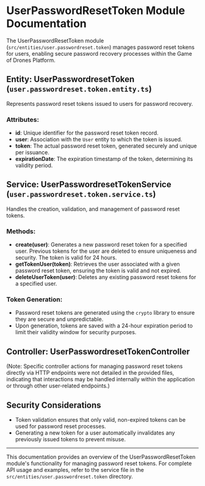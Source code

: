# UserPasswordResetToken Module Documentation

The UserPasswordResetToken module (`src/entities/user.passwordreset.token`) manages password reset tokens for users, enabling secure password recovery processes within the Game of Drones Platform.

## Entity: UserPasswordresetToken (`user.passwordreset.token.entity.ts`)

Represents password reset tokens issued to users for password recovery.

### Attributes:

-   **id**: Unique identifier for the password reset token record.
-   **user**: Association with the `User` entity to which the token is issued.
-   **token**: The actual password reset token, generated securely and unique per issuance.
-   **expirationDate**: The expiration timestamp of the token, determining its validity period.

## Service: UserPasswordresetTokenService (`user.passwordreset.token.service.ts`)

Handles the creation, validation, and management of password reset tokens.

### Methods:

-   **create(user)**: Generates a new password reset token for a specified user. Previous tokens for the user are deleted to ensure uniqueness and security. The token is valid for 24 hours.
-   **getTokenUser(token)**: Retrieves the user associated with a given password reset token, ensuring the token is valid and not expired.
-   **deleteUserToken(user)**: Deletes any existing password reset tokens for a specified user.

### Token Generation:

-   Password reset tokens are generated using the `crypto` library to ensure they are secure and unpredictable.
-   Upon generation, tokens are saved with a 24-hour expiration period to limit their validity window for security purposes.

## Controller: UserPasswordresetTokenController

(Note: Specific controller actions for managing password reset tokens directly via HTTP endpoints were not detailed in the provided files, indicating that interactions may be handled internally within the application or through other user-related endpoints.)

## Security Considerations

-   Token validation ensures that only valid, non-expired tokens can be used for password reset processes.
-   Generating a new token for a user automatically invalidates any previously issued tokens to prevent misuse.

---

This documentation provides an overview of the UserPasswordResetToken module's functionality for managing password reset tokens. For complete API usage and examples, refer to the service file in the `src/entities/user.passwordreset.token` directory.
